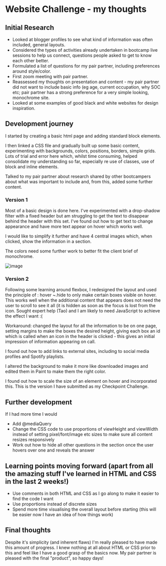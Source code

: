 # Website Challenge - my thoughts

## Initial Research

* Looked at blogger profiles to see what kind of information was often included, general layouts.
* Considered the types of activities already undertaken in bootcamp live sessions to help us connect, questions people asked to get to know each other better.  
* Formulated a list of questions for my pair partner, including preferences around style/color.
* First zoom meeting with pair partner.
* Reassessed my thoughts on presentation and content - my pair partner did not want to include basic info (eg age, current occupation, why SOC etc; pair partner has a strong preference for a very simple looking, monochrome site.
* Looked at some examples of good black and white websites for design inspiration.

## Development journey

I started by creating a basic html page and adding standard block elements.  

I then linked a CSS file and gradually built up some basic content, experimenting with backgrounds, colors, positions, borders, simple grids.  Lots of trial and error here which, whilst time consuming, helped consolidate my understanding so far, especially re use of classes, use of block and inline elements.

Talked to my pair partner about research shared by other bootcampers about what was important to include and, from this, added some further content.

### Version 1

Most of a basic design is done here.  I've experimented with a drop-shadow filter with a fixed header but am struggling to get the text to disappear behind the header with this set. I've found out how to get text to change appearance and have more text appear on hover which works well. 

I would like to simplify it further and have 4 central images which, when clicked, show the information in a section.

The colors need some further work to better fit the client brief of monochrome.

![image](https://user-images.githubusercontent.com/81388296/113512897-ccc72600-955e-11eb-8187-987af57b6e69.png)


### Version 2

Following some learning around flexbox, I redesigned the layout and used the principle of : hover ~.hide to only make certain boxes visible on hover.  This works well when the additional content that appears does not need the user to scroll to see it all (it is hidden as soon as the focus is lost from the icon.  Sought expert help (Tao) and I am likely to need JavaScript to achieve the effect I want :(

Workaround: changed the layout for all the information to be on one page, setting margins to make the boxes the desired height, giving each box an id which is called when an icon in the header is clicked - this gives an initial impression of information appearing on call.  

I found out how to add links to external sites, including to social media profiles and Spotify playlists.

I altered the background to make it more like downloaded images and edited them in Paint to make them the right color.

I found out how to scale the size of an element on hover and incorporated this.
This is the version I have submitted as my Checkpoint Challenge.

## Further development

If I had more time I would

* Add @mediaQuery
* Change the CSS code to use proportions of viewHeight and viewWidth instead of setting pixel/font/image etc sizes to make sure all content resizes responsively
* Work out how to hide all other questions in the section once the user hovers over one and reveals the answer

## Learning points moving forward (apart from all the amazing stuff I've learned in HTML and CSS in the last 2 weeks!)

* Use comments in both HTML and CSS as I go along to make it easier to find the code I want
* Use proportions instead of discrete sizes
* Spend more time visualising the overall layout before starting (this will be easier now I have an idea of how things work) 

## Final thoughts

Despite it's simplicity (and inherent flaws) I'm really pleased to have made this amount of progress.  I knew nothing at all about HTML or CSS prior to this and feel like I have a good grasp of the basics now.  My pair partner is pleased with the final "product", so happy days!
